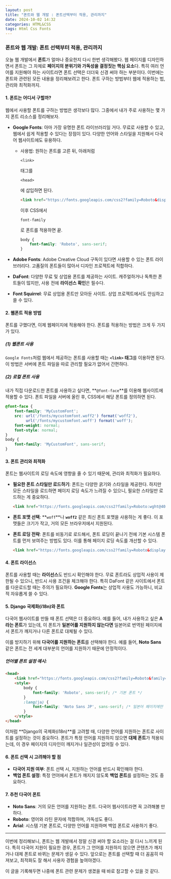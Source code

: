 ```yaml
---
layout: post
title: "폰트와 웹 개발 : 폰트선택부터 적용, 관리까지"
date: 2024-10-02 14:32
categories: HTML&CSS
tags: Html Css Fonts
---
```



### 폰트와 웹 개발: 폰트 선택부터 적용, 관리까지

오늘 웹 개발에서 **폰트**가 얼마나 중요한지 다시 한번 생각해봤다. 웹 페이지를 디자인하면서 폰트는 그 자체로 **페이지의 분위기와 가독성을 결정짓는 핵심 요소**다. 특히 여러 언어를 지원해야 하는 사이트라면 폰트 선택은 더더욱 신경 써야 하는 부분이다. 이번에는 폰트와 관련된 모든 내용을 정리해보려고 한다. 폰트 구하는 방법부터 웹에 적용하는 법, 관리와 최적화까지.

#### 1. **폰트는 어디서 구할까?**

웹에서 사용할 폰트를 구하는 방법은 생각보다 많다. 그중에서 내가 주로 사용하는 몇 가지 폰트 리소스를 정리해보자.

- **Google Fonts**: 아마 가장 유명한 폰트 라이브러리일 거다. 무료로 사용할 수 있고, 웹에서 쉽게 적용할 수 있다는 장점이 있다. 다양한 언어와 스타일을 지원해서 다국어 웹사이트에도 유용하다.

  - 사용법: 원하는 폰트를 고른 뒤, 아래처럼 

    ```
    <link>
    ```

     태그를 

    ```
    <head>
    ```

    에 삽입하면 된다.

    ```html
    <link href="https://fonts.googleapis.com/css2?family=Roboto&display=swap" rel="stylesheet">
    ```

    이후 CSS에서 

    ```
    font-family
    ```

    로 폰트를 적용하면 끝.

    ```css
    body {
        font-family: 'Roboto', sans-serif;
    }
    ```

- **Adobe Fonts**: Adobe Creative Cloud 구독이 있다면 사용할 수 있는 폰트 라이브러리다. 고품질의 폰트들이 많아서 디자인 프로젝트에 적합하다.

- **DaFont**: 다양한 무료 및 상업용 폰트를 제공하는 사이트. 캐주얼하거나 독특한 폰트들이 많지만, 사용 전에 **라이선스 확인**은 필수다.

- **Font Squirrel**: 무료 상업용 폰트만 모아둔 사이트. 상업 프로젝트에서도 안심하고 쓸 수 있다.

#### 2. **웹폰트 적용 방법**

폰트를 구했다면, 이제 웹페이지에 적용해야 한다. 폰트를 적용하는 방법은 크게 두 가지가 있다.

##### (1) **웹폰트 사용**

`Google Fonts`처럼 웹에서 제공하는 폰트를 사용할 때는 **`<link>` 태그**를 이용하면 된다. 이 방법은 서버에 폰트 파일을 따로 관리할 필요가 없어서 간편하다.

##### (2) **로컬 폰트 사용**

내가 직접 다운로드한 폰트를 사용하고 싶다면, **`@font-face`**를 이용해 웹사이트에 적용할 수 있다. 폰트 파일을 서버에 올린 후, CSS에서 해당 폰트를 정의하면 된다.

```css
@font-face {
    font-family: 'MyCustomFont';
    src: url('/fonts/mycustomfont.woff2') format('woff2'),
         url('/fonts/mycustomfont.woff') format('woff');
    font-weight: normal;
    font-style: normal;
}
body {
    font-family: 'MyCustomFont', sans-serif;
}
```

#### 3. **폰트 관리와 최적화**

폰트는 웹사이트의 로딩 속도에 영향을 줄 수 있기 때문에, 관리와 최적화가 필요하다.

- **필요한 폰트 스타일만 로드하기**: 폰트는 다양한 굵기와 스타일을 제공한다. 하지만 모든 스타일을 로드하면 페이지 로딩 속도가 느려질 수 있으니, 필요한 스타일만 로드하는 게 중요하다.

  ```html
  <link href="https://fonts.googleapis.com/css2?family=Roboto:wght@400;700&display=swap" rel="stylesheet">
  ```

- **폰트 포맷 선택**: **`woff`**나 **`woff2`** 같은 최신 폰트 포맷을 사용하는 게 좋다. 이 포맷들은 크기가 작고, 거의 모든 브라우저에서 지원된다.

- **폰트 로딩 전략**: 폰트를 비동기로 로드해서, 폰트 로딩이 끝나기 전에 기본 시스템 폰트를 먼저 보여주는 방법도 있다. 이를 통해 페이지 로딩 속도를 개선할 수 있다.

  ```html
  <link href="https://fonts.googleapis.com/css2?family=Roboto&display=swap" rel="stylesheet">
  ```

#### 4. **폰트 라이선스**

폰트를 사용할 때는 **라이선스**도 반드시 확인해야 한다. 무료 폰트라도 상업적 사용이 제한될 수 있으니, 반드시 사용 조건을 체크해야 한다. 특히 DaFont 같은 사이트에서 폰트를 다운로드할 때는 주의가 필요하다. **Google Fonts**는 상업적 사용도 가능하니, 비교적 자유롭게 쓸 수 있다.

#### 5. **Django 국제화(i18n)와 폰트**

다국어 웹사이트를 만들 때 폰트 선택은 더 중요하다. 예를 들어, 내가 사용하고 싶은 **A라는 폰트**가 있는데, 이 폰트가 **일본어를 지원하지 않는다면** 일본어로 번역된 페이지에서 폰트가 깨지거나 다른 폰트로 대체될 수 있다.

이를 방지하기 위해 **다국어를 지원하는 폰트**를 선택해야 한다. 예를 들어, **Noto Sans** 같은 폰트는 전 세계 대부분의 언어를 지원하기 때문에 안정적이다.

##### 언어별 폰트 설정 예시:

```html
<head>
    <link href="https://fonts.googleapis.com/css2?family=Roboto&family=Noto+Sans+JP&display=swap" rel="stylesheet">
    <style>
        body {
            font-family: 'Roboto', sans-serif; /* 기본 폰트 */
        }
        :lang(ja) {
            font-family: 'Noto Sans JP', sans-serif; /* 일본어 페이지에만 적용 */
        }
    </style>
</head>
```

이처럼 **Django의 국제화(i18n)**를 고려할 때, 다양한 언어를 지원하는 폰트로 사이트를 설정하는 것이 중요하다. 폰트가 특정 언어를 지원하지 않으면 **대체 폰트**가 적용되는데, 이 경우 페이지의 디자인이 깨지거나 일관성이 없어질 수 있다.

#### 6. **폰트 선택 시 고려해야 할 점**

- **다국어 지원 여부**: 폰트 선택 시, 지원하는 언어를 반드시 확인해야 한다.
- **백업 폰트 설정**: 특정 언어에서 폰트가 깨지지 않도록 **백업 폰트**를 설정하는 것도 중요하다.

#### 7. **추천 다국어 폰트**

- **Noto Sans**: 거의 모든 언어를 지원하는 폰트. 다국어 웹사이트라면 꼭 고려해볼 만하다.
- **Roboto**: 영어와 라틴 문자에 적합하며, 가독성도 좋다.
- **Arial**: 시스템 기본 폰트로, 다양한 언어를 지원하며 백업 폰트로 사용하기 좋다.

------

이번에 정리해보니, 폰트는 웹 개발에서 정말 신경 써야 할 요소라는 걸 다시 느끼게 된다. 특히 다국어 지원이 필요한 경우, 폰트가 그 언어를 지원하지 않으면 콘텐츠가 깨지거나 대체 폰트로 바뀌는 문제가 생길 수 있다. 앞으로는 폰트를 선택할 때 더 꼼꼼히 따져보고, 최적화도 잘 해서 사용자 경험을 높여야겠다.

이 글을 기록해두면 나중에 폰트 관련 문제가 생겼을 때 바로 참고할 수 있을 것 같다.